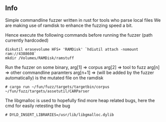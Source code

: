 ## Info

Simple commandline fuzzer written in rust for tools who parse local files
We are making use of ramdisk to enhance the fuzzing speed a bit.

Hence execute the following commands before running the fuzzer (path currently hardcoded)
```
diskutil erasevolume HFS+ 'RAMDisk' `hdiutil attach -nomount ram://4388608`
mkdir /Volumes/RAMDisk/ramstuff
```

Run the fuzzer on some binary,
arg[1] => corpus
arg[2] => tool to fuzz
arg[n] => other commandline paramters
arg[n+1] => (will be added by the fuzzer automatically) is the mutated file on the ramdisk
```
# cargo run ~/fun/fuzz/targets/targetbin/corpus  ~/fun/fuzz/targets/assetutil/CARParser 
```

The libgmalloc is used to hopefully find more heap related bugs, here the cmd for easily retesting the bug
```
# DYLD_INSERT_LIBRARIES=/usr/lib/libgmalloc.dylib
```
